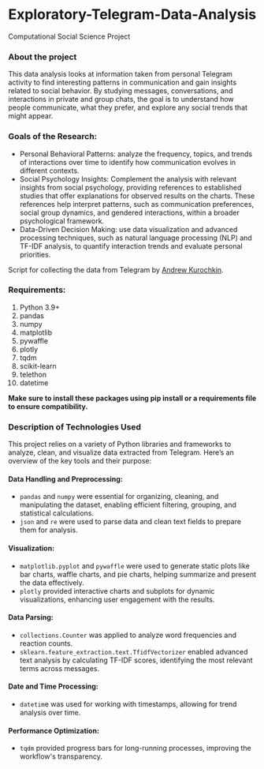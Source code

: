 # Exploratory-Telegram-Data-Analysis
Computational Social Science Project

### About the project
This data analysis looks at information taken from personal Telegram activity to find interesting patterns in communication and gain insights related to social behavior. By studying messages, conversations, and interactions in private and group chats, the goal is to understand how people communicate, what they prefer, and explore any social trends that might appear.

### Goals of the Research:
* Personal Behavioral Patterns: analyze the frequency, topics, and trends of interactions over time to identify how communication evolves in different contexts.
* Social Psychology Insights: Complement the analysis with relevant insights from social psychology, providing references to established studies that offer explanations for observed results on the charts. These references help interpret patterns, such as communication preferences, social group dynamics, and gendered interactions, within a broader psychological framework.
* Data-Driven Decision Making: use data visualization and advanced processing techniques, such as natural language processing (NLP) and TF-IDF analysis, to quantify interaction trends and evaluate personal priorities.

Script for collecting the data from Telegram by [Andrew Kurochkin](https://github.com/SanGreel).

### Requirements:
1. Python 3.9+
2. pandas
3. numpy 
4. matplotlib 
5. pywaffle
6. plotly 
7. tqdm
8. scikit-learn
9. telethon
10. datetime
    
**Make sure to install these packages using pip install or a requirements file to ensure compatibility.**

### Description of Technologies Used
This project relies on a variety of Python libraries and frameworks to analyze, clean, and visualize data extracted from Telegram. Here’s an overview of the key tools and their purpose:

#### Data Handling and Preprocessing:
- `pandas` and `numpy` were essential for organizing, cleaning, and manipulating the dataset, enabling efficient filtering, grouping, and statistical calculations.
- `json` and `re` were used to parse data and clean text fields to prepare them for analysis.

#### Visualization:
- `matplotlib.pyplot` and `pywaffle` were used to generate static plots like bar charts, waffle charts, and pie charts, helping summarize and present the data effectively.
- `plotly` provided interactive charts and subplots for dynamic visualizations, enhancing user engagement with the results.

#### Data Parsing:
- `collections.Counter` was applied to analyze word frequencies and reaction counts.
- `sklearn.feature_extraction.text.TfidfVectorizer` enabled advanced text analysis by calculating TF-IDF scores, identifying the most relevant terms across messages.

#### Date and Time Processing:
- `datetim`e was used for working with timestamps, allowing for trend analysis over time.

#### Performance Optimization:
- `tqdm` provided progress bars for long-running processes, improving the workflow's transparency.
